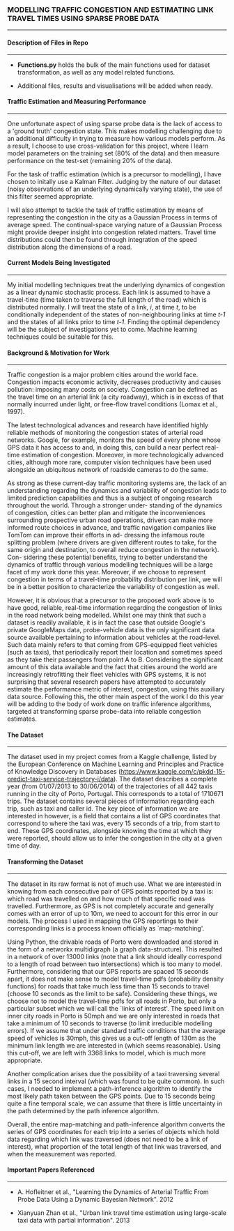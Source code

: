 ### MODELLING TRAFFIC CONGESTION AND ESTIMATING LINK TRAVEL TIMES USING SPARSE PROBE DATA
------------------------------------------------------------------------------------

#### Description of Files in Repo
-----------------------------------

- **Functions.py** holds the bulk of the main functions used for dataset transformation, as well as any model related functions.

- Additional files, results and visualisations will be added when ready.

#### Traffic Estimation and Measuring Performance
--------------------------------------------------
One unfortunate aspect of using sparse probe data is the lack of access to a 'ground truth' congestion state. This makes
modelling challenging due to an additional difficulty in trying to measure how various models perform. As a result,
I choose to use cross-validation for this project, where I learn model parameters on the training set (80% of the data)
and then measure performance on the test-set (remaining 20% of the data). 

For the task of traffic estimation (which is a precursor to modelling), I have chosen to initally use a Kalman Filter.
Judging by the nature of our dataset (noisy observations of an underlying dynamically varying state), the use of this
filter seemed appropriate. 

I will also attempt to tackle the task of traffic estimation by means of representing the congestion in the city as a Gaussian
Process in terms of average speed. The continual-space varying nature of a Gaussian Process might provide deeper insight into
congestion related matters. Travel time distributions could then be found through integration of the speed distribution along the
dimensions of a road.

#### Current Models Being Investigated
---------------------------------------
My initial modelling techniques treat the underlying dynamics of congestion as a linear dynamic stochastic process. Each
link is assumed to have a travel-time (time taken to traverse the full length of the road) which is distributed normally. I will
treat the state of a link, *i*, at time *t*, to be conditionally independent of the states of non-neighbouring links at time 
*t-1* and the states of all links prior to time *t-1*. Finding the optimal dependency will be the subject of investigations
yet to come. Machine learning techniques could be suitable for this.

#### Background & Motivation for Work
--------------------------------------
Traffic congestion is a major problem cities around the world face. Congestion impacts
economic activity, decreases productivity and causes pollution: imposing many costs on
society. Congestion can be defined as the travel time on an arterial link (a city roadway),
which is in excess of that normally incurred under light, or free-flow travel conditions (Lomax
et al., 1997).

The latest technological advances and research have identified highly reliable methods of
monitoring the congestion states of arterial road networks. Google, for example, monitors
the speed of every phone whose GPS data it has access to and, in doing this, can build a
near perfect real-time estimation of congestion. Moreover, in more technologically advanced
cities, although more rare, computer vision techniques have been used alongside an ubiquitous
network of roadside cameras to do the same.

As strong as these current-day traffic monitoring systems are, the lack of an understanding
regarding the dynamics and variability of congestion leads to limited prediction capabilities
and thus is a subject of ongoing research throughout the world. Through a stronger under-
standing of the dynamics of congestion, cities can better plan and mitigate the inconveniences
surrounding prospective urban road operations, drivers can make more informed route choices
in advance, and traffic navigation companies like TomTom can improve their efforts in ad-
dressing the infamous route splitting problem (where drivers are given different routes to
take, for the same origin and destination, to overall reduce congestion in the network). Con-
sidering these potential benefits, trying to better understand the dynamics of traffic through
various modelling techniques will be a large facet of my work done this year. Moreover, if we
choose to represent congestion in terms of a travel-time probability distribution per link, we
will be in a better position to characterize the variability of congestion as well.

However, it is obvious that a precursor to the proposed work above is to have good,
reliable, real-time information regarding the congestion of links in the road network being
modelled. Whilst one may think that such a dataset is readily available, it is in fact the case
that outside Google's private GoogleMaps data, probe-vehicle data is the only significant data
source available pertaining to information about vehicles at the road-level. Such data mainly
refers to that coming from GPS-equipped fleet vehicles (such as taxis), that periodically
report their location and sometimes speed as they take their passengers from point A to B.
Considering the significant amount of this data available and the fact that cities around the
world are increasingly retrofitting their fleet vehicles with GPS systems, it is not surprising
that several research papers have attempted to accurately estimate the performance metric
of interest, congestion, using this auxiliary data source. Following this, the other
main aspect of the work I do this year will be adding to the body of work done on traffic inference algorithms,
targeted at transforming sparse probe-data into reliable congestion estimates.

#### The Dataset
-----------------
The dataset used in my project comes from a Kaggle challenge, listed by the European
Conference on Machine Learning and Principles and Practice of Knowledge Discovery in
Databases (https://www.kaggle.com/c/pkdd-15-predict-taxi-service-trajectory-i/data). The dataset describes a complete year (from 01/07/2013 to 30/06/2014) of
the trajectories of all 442 taxis running in the city of Porto, Portugal. This corresponds to
a total of 1710671 trips. The dataset contains several pieces of information regarding each
trip, such as taxi and caller id. The key piece of information we are interested in however, is
a field that contains a list of GPS coordinates that correspond to where the taxi was, every
15 seconds of a trip, from start to end. These GPS coordinates, alongside knowing the time
at which they were reported, should allow us to infer the congestion in the city at a given
time of day.

#### Transforming the Dataset
--------------------------
The dataset in its raw format is not of much use. What we are interested in knowing from
each consecutive pair of GPS points reported by a taxi is: which road was travelled on and
how much of that specific road was travelled. Furthermore, as GPS is not completely accurate
and generally comes with an error of up to 10m, we need to account for this error in our
models. The process I used in mapping the GPS reportings to their corresponding links is a
process known officially as `map-matching'.

Using Python, the drivable roads of Porto were downloaded and stored in the form of a
networkx multidigraph (a graph data-structure). This resulted in a network of over 13000
links (note that a link should ideally correspond to a length of road between two intersections)
which is too many to model. Furthermore, considering that our GPS reports are spaced 15
seconds apart, it does not make sense to model travel-time pdfs (probability density functions)
for roads that take much less time than 15 seconds to travel (choose 10 seconds as the limit
to be safe). Considering these things, we choose not to model the travel-time pdfs for all
roads in Porto, but only a particular subset which we will call the `links of interest'.
The speed limit on inner city roads in Porto is 50mph and we are only interested in roads
that take a minimum of 10 seconds to traverse (to limit irreducible modelling errors). If we
assume that under standard traffic conditions that the average speed of vehicles is 30mph,
this gives us a cut-off length of 130m as the minimum link length we are interested in (which
seems reasonable). Using this cut-off, we are left with 3368 links to model, which is much
more appropriate.

Another complication arises due the possibility of a taxi traversing several links in a 15
second interval (which was found to be quite common). In such cases, I needed to implement a
path-inference algorithm to identify the most likely path taken between the GPS points. Due
to 15 seconds being quite a fine temporal scale, we can assume that there is little uncertainty
in the path determined by the path inference algorithm.

Overall, the entire map-matching and path-inference algorithm converts the series of GPS
coordinates for each trip into a series of objects which hold data regarding which link was
traversed (does not need to be a link of interest), what proportion of the total length of that
link was traversed, and when the measurement was reported.

#### Important Papers Referenced
-------------------------------
- A. Hofleitner et al., "Learning the Dynamics of Arterial Traffic From Probe Data Using a
Dynamic Bayesian Network". 2012

- Xianyuan Zhan et al., "Urban link travel time estimation using large-scale taxi data with partial
information". 2013


